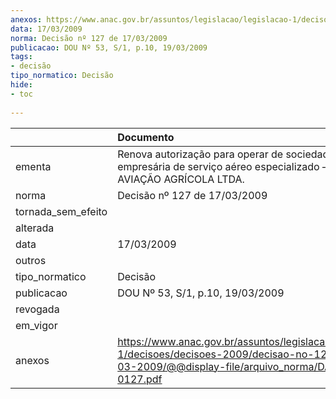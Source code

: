 ```yaml
---
anexos: https://www.anac.gov.br/assuntos/legislacao/legislacao-1/decisoes/decisoes-2009/decisao-no-127-de-17-03-2009/@@display-file/arquivo_norma/DA2009-0127.pdf
data: 17/03/2009
norma: Decisão nº 127 de 17/03/2009
publicacao: DOU Nº 53, S/1, p.10, 19/03/2009
tags:
- decisão
tipo_normatico: Decisão
hide: 
- toc 
 
---
```


|                    | Documento                                                                                                                                                 |
|:-------------------|:----------------------------------------------------------------------------------------------------------------------------------------------------------|
| ementa             | Renova autorização para operar de sociedade empresária de serviço aéreo especializado – COMBATE AVIAÇÃO AGRÍCOLA LTDA.                                    |
| norma              | Decisão nº 127 de 17/03/2009                                                                                                                              |
| tornada_sem_efeito |                                                                                                                                                           |
| alterada           |                                                                                                                                                           |
| data               | 17/03/2009                                                                                                                                                |
| outros             |                                                                                                                                                           |
| tipo_normatico     | Decisão                                                                                                                                                   |
| publicacao         | DOU Nº 53, S/1, p.10, 19/03/2009                                                                                                                          |
| revogada           |                                                                                                                                                           |
| em_vigor           |                                                                                                                                                           |
| anexos             | https://www.anac.gov.br/assuntos/legislacao/legislacao-1/decisoes/decisoes-2009/decisao-no-127-de-17-03-2009/@@display-file/arquivo_norma/DA2009-0127.pdf |